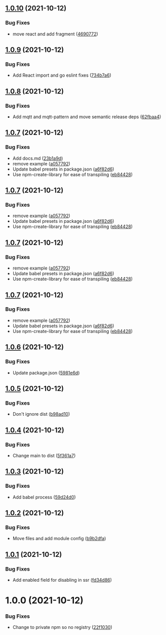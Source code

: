 ## [1.0.10](https://github.com/deliverynative/mqtt-next/compare/v1.0.9...v1.0.10) (2021-10-12)


### Bug Fixes

* move react and add fragment ([4690772](https://github.com/deliverynative/mqtt-next/commit/4690772904d7226cc12b45909936ada18ebd25d4))

## [1.0.9](https://github.com/deliverynative/mqtt-next/compare/v1.0.8...v1.0.9) (2021-10-12)


### Bug Fixes

* Add React import and go eslint fixes ([734b7a6](https://github.com/deliverynative/mqtt-next/commit/734b7a6c25d2d153d4f4962432eee71f20fc18bc))

## [1.0.8](https://github.com/deliverynative/mqtt-next/compare/v1.0.7...v1.0.8) (2021-10-12)


### Bug Fixes

* Add mqtt and mqtt-pattern and move semantic release deps ([62fbaa4](https://github.com/deliverynative/mqtt-next/commit/62fbaa4d3428cbca5e41f6e23fba70c2407209b5))

## [1.0.7](https://github.com/deliverynative/mqtt-next/compare/v1.0.6...v1.0.7) (2021-10-12)


### Bug Fixes

* Add docs.md ([23b1a9d](https://github.com/deliverynative/mqtt-next/commit/23b1a9d812965e3e80a1bbdd2ef465a1279d4760))
* remove example ([a057792](https://github.com/deliverynative/mqtt-next/commit/a05779228d6915660add657ecb1d0d929e8a5d6e))
* Update babel presets in package.json ([a6f82d6](https://github.com/deliverynative/mqtt-next/commit/a6f82d69d893d5170080c81b15fd4d5be3325d61))
* Use npm-create-library for ease of transpiling ([eb84428](https://github.com/deliverynative/mqtt-next/commit/eb84428b14d4f51b4f69a15aa371b0c8c0d18de0))

## [1.0.7](https://github.com/deliverynative/mqtt-next/compare/v1.0.6...v1.0.7) (2021-10-12)


### Bug Fixes

* remove example ([a057792](https://github.com/deliverynative/mqtt-next/commit/a05779228d6915660add657ecb1d0d929e8a5d6e))
* Update babel presets in package.json ([a6f82d6](https://github.com/deliverynative/mqtt-next/commit/a6f82d69d893d5170080c81b15fd4d5be3325d61))
* Use npm-create-library for ease of transpiling ([eb84428](https://github.com/deliverynative/mqtt-next/commit/eb84428b14d4f51b4f69a15aa371b0c8c0d18de0))

## [1.0.7](https://github.com/deliverynative/mqtt-next/compare/v1.0.6...v1.0.7) (2021-10-12)


### Bug Fixes

* remove example ([a057792](https://github.com/deliverynative/mqtt-next/commit/a05779228d6915660add657ecb1d0d929e8a5d6e))
* Update babel presets in package.json ([a6f82d6](https://github.com/deliverynative/mqtt-next/commit/a6f82d69d893d5170080c81b15fd4d5be3325d61))
* Use npm-create-library for ease of transpiling ([eb84428](https://github.com/deliverynative/mqtt-next/commit/eb84428b14d4f51b4f69a15aa371b0c8c0d18de0))

## [1.0.7](https://github.com/deliverynative/mqtt-next/compare/v1.0.6...v1.0.7) (2021-10-12)


### Bug Fixes

* remove example ([a057792](https://github.com/deliverynative/mqtt-next/commit/a05779228d6915660add657ecb1d0d929e8a5d6e))
* Update babel presets in package.json ([a6f82d6](https://github.com/deliverynative/mqtt-next/commit/a6f82d69d893d5170080c81b15fd4d5be3325d61))
* Use npm-create-library for ease of transpiling ([eb84428](https://github.com/deliverynative/mqtt-next/commit/eb84428b14d4f51b4f69a15aa371b0c8c0d18de0))

## [1.0.6](https://github.com/deliverynative/mqtt-next/compare/v1.0.5...v1.0.6) (2021-10-12)


### Bug Fixes

* Update package.json ([5981e6d](https://github.com/deliverynative/mqtt-next/commit/5981e6d1adfb951c46b4ee108d69001dad92ec2c))

## [1.0.5](https://github.com/deliverynative/mqtt-next/compare/v1.0.4...v1.0.5) (2021-10-12)


### Bug Fixes

* Don't ignore dist ([b98ad10](https://github.com/deliverynative/mqtt-next/commit/b98ad10cf4441c84b69ea068237f19ca448196db))

## [1.0.4](https://github.com/deliverynative/mqtt-next/compare/v1.0.3...v1.0.4) (2021-10-12)


### Bug Fixes

* Change main to dist ([5f361a7](https://github.com/deliverynative/mqtt-next/commit/5f361a75d298164968cee2209a1fa576e9237c71))

## [1.0.3](https://github.com/deliverynative/mqtt-next/compare/v1.0.2...v1.0.3) (2021-10-12)


### Bug Fixes

* Add babel process ([59d24d0](https://github.com/deliverynative/mqtt-next/commit/59d24d028d4c5b94429f1860e315901f49860e09))

## [1.0.2](https://github.com/deliverynative/mqtt-next/compare/v1.0.1...v1.0.2) (2021-10-12)


### Bug Fixes

* Move files and add module config ([b9b2dfa](https://github.com/deliverynative/mqtt-next/commit/b9b2dfa71c42ad1f11f15a113e235bbb16e09e49))

## [1.0.1](https://github.com/deliverynative/mqtt-next/compare/v1.0.0...v1.0.1) (2021-10-12)


### Bug Fixes

* Add enabled field for disabling in ssr ([fd34d86](https://github.com/deliverynative/mqtt-next/commit/fd34d869ac5e42dc9b399528a24cb2295d8c2359))

# 1.0.0 (2021-10-12)


### Bug Fixes

* Change to private npm so no registry ([22f1030](https://github.com/deliverynative/mqtt-next/commit/22f1030bb17e10edf28927b9e0c562e5294d3016))
